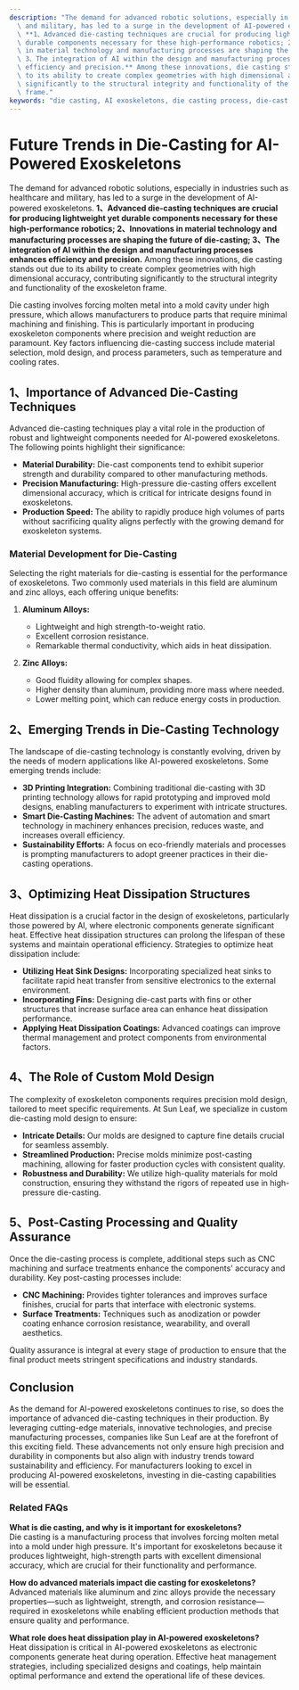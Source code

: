 ```yaml
---
description: "The demand for advanced robotic solutions, especially in industries such as healthcare\
  \ and military, has led to a surge in the development of AI-powered exoskeletons.\
  \ **1、Advanced die-casting techniques are crucial for producing lightweight yet\
  \ durable components necessary for these high-performance robotics; 2、Innovations\
  \ in material technology and manufacturing processes are shaping the future of die-casting;\
  \ 3、The integration of AI within the design and manufacturing processes enhances\
  \ efficiency and precision.** Among these innovations, die casting stands out due\
  \ to its ability to create complex geometries with high dimensional accuracy, contributing\
  \ significantly to the structural integrity and functionality of the exoskeleton\
  \ frame."
keywords: "die casting, AI exoskeletons, die casting process, die-cast aluminum"
---
```

# Future Trends in Die-Casting for AI-Powered Exoskeletons

The demand for advanced robotic solutions, especially in industries such as healthcare and military, has led to a surge in the development of AI-powered exoskeletons. **1、Advanced die-casting techniques are crucial for producing lightweight yet durable components necessary for these high-performance robotics; 2、Innovations in material technology and manufacturing processes are shaping the future of die-casting; 3、The integration of AI within the design and manufacturing processes enhances efficiency and precision.** Among these innovations, die casting stands out due to its ability to create complex geometries with high dimensional accuracy, contributing significantly to the structural integrity and functionality of the exoskeleton frame.

Die casting involves forcing molten metal into a mold cavity under high pressure, which allows manufacturers to produce parts that require minimal machining and finishing. This is particularly important in producing exoskeleton components where precision and weight reduction are paramount. Key factors influencing die-casting success include material selection, mold design, and process parameters, such as temperature and cooling rates. 

## **1、Importance of Advanced Die-Casting Techniques**

Advanced die-casting techniques play a vital role in the production of robust and lightweight components needed for AI-powered exoskeletons. The following points highlight their significance:

- **Material Durability:** Die-cast components tend to exhibit superior strength and durability compared to other manufacturing methods.
- **Precision Manufacturing:** High-pressure die-casting offers excellent dimensional accuracy, which is critical for intricate designs found in exoskeletons.
- **Production Speed:** The ability to rapidly produce high volumes of parts without sacrificing quality aligns perfectly with the growing demand for exoskeleton systems.

### **Material Development for Die-Casting**

Selecting the right materials for die-casting is essential for the performance of exoskeletons. Two commonly used materials in this field are aluminum and zinc alloys, each offering unique benefits:

1. **Aluminum Alloys:**
   - Lightweight and high strength-to-weight ratio.
   - Excellent corrosion resistance.
   - Remarkable thermal conductivity, which aids in heat dissipation.

2. **Zinc Alloys:**
   - Good fluidity allowing for complex shapes.
   - Higher density than aluminum, providing more mass where needed.
   - Lower melting point, which can reduce energy costs in production.

## **2、Emerging Trends in Die-Casting Technology**

The landscape of die-casting technology is constantly evolving, driven by the needs of modern applications like AI-powered exoskeletons. Some emerging trends include:

- **3D Printing Integration:** Combining traditional die-casting with 3D printing technology allows for rapid prototyping and improved mold designs, enabling manufacturers to experiment with intricate structures.
- **Smart Die-Casting Machines:** The advent of automation and smart technology in machinery enhances precision, reduces waste, and increases overall efficiency.
- **Sustainability Efforts:** A focus on eco-friendly materials and processes is prompting manufacturers to adopt greener practices in their die-casting operations.

## **3、Optimizing Heat Dissipation Structures**

Heat dissipation is a crucial factor in the design of exoskeletons, particularly those powered by AI, where electronic components generate significant heat. Effective heat dissipation structures can prolong the lifespan of these systems and maintain operational efficiency. Strategies to optimize heat dissipation include:

- **Utilizing Heat Sink Designs:** Incorporating specialized heat sinks to facilitate rapid heat transfer from sensitive electronics to the external environment.
- **Incorporating Fins:** Designing die-cast parts with fins or other structures that increase surface area can enhance heat dissipation performance.
- **Applying Heat Dissipation Coatings:** Advanced coatings can improve thermal management and protect components from environmental factors.

## **4、The Role of Custom Mold Design**

The complexity of exoskeleton components requires precision mold design, tailored to meet specific requirements. At Sun Leaf, we specialize in custom die-casting mold design to ensure:

- **Intricate Details:** Our molds are designed to capture fine details crucial for seamless assembly.
- **Streamlined Production:** Precise molds minimize post-casting machining, allowing for faster production cycles with consistent quality.
- **Robustness and Durability:** We utilize high-quality materials for mold construction, ensuring they withstand the rigors of repeated use in high-pressure die-casting.

## **5、Post-Casting Processing and Quality Assurance**

Once the die-casting process is complete, additional steps such as CNC machining and surface treatments enhance the components' accuracy and durability. Key post-casting processes include:

- **CNC Machining:** Provides tighter tolerances and improves surface finishes, crucial for parts that interface with electronic systems.
- **Surface Treatments:** Techniques such as anodization or powder coating enhance corrosion resistance, wearability, and overall aesthetics.

Quality assurance is integral at every stage of production to ensure that the final product meets stringent specifications and industry standards.

## **Conclusion**

As the demand for AI-powered exoskeletons continues to rise, so does the importance of advanced die-casting techniques in their production. By leveraging cutting-edge materials, innovative technologies, and precise manufacturing processes, companies like Sun Leaf are at the forefront of this exciting field. These advancements not only ensure high precision and durability in components but also align with industry trends toward sustainability and efficiency. For manufacturers looking to excel in producing AI-powered exoskeletons, investing in die-casting capabilities will be essential.

### **Related FAQs**

**What is die casting, and why is it important for exoskeletons?**  
Die casting is a manufacturing process that involves forcing molten metal into a mold under high pressure. It's important for exoskeletons because it produces lightweight, high-strength parts with excellent dimensional accuracy, which are crucial for their functionality and performance.

**How do advanced materials impact die casting for exoskeletons?**  
Advanced materials like aluminum and zinc alloys provide the necessary properties—such as lightweight, strength, and corrosion resistance—required in exoskeletons while enabling efficient production methods that ensure quality and performance.

**What role does heat dissipation play in AI-powered exoskeletons?**  
Heat dissipation is critical in AI-powered exoskeletons as electronic components generate heat during operation. Effective heat management strategies, including specialized designs and coatings, help maintain optimal performance and extend the operational life of these devices.
